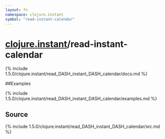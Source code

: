 ```yaml
---
layout: fn
namespace: clojure.instant
symbol: "read-instant-calendar"
---
```


# [clojure.instant](../)/read-instant-calendar

{% include 1.5.0/clojure.instant/read_DASH_instant_DASH_calendar/docs.md %}

##Examples

{% include 1.5.0/clojure.instant/read_DASH_instant_DASH_calendar/examples.md %}
## Source
{% include 1.5.0/clojure.instant/read_DASH_instant_DASH_calendar/src.md %}

